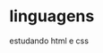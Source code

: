 # linguagens
 estudando html e css

<a href="https://heloisas0ares.github.io/linguagens/desafios/index.html">